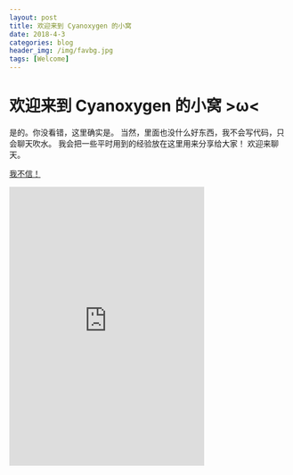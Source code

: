 ```yaml
---
layout: post
title: 欢迎来到 Cyanoxygen 的小窝
date: 2018-4-3
categories: blog
header_img: /img/favbg.jpg
tags: [Welcome]
---
```


# 欢迎来到 Cyanoxygen 的小窝 >ω<
是的。你没看错，这里确实是。
当然，里面也没什么好东西，我不会写代码，只会聊天吹水。
我会把一些平时用到的经验放在这里用来分享给大家！
欢迎来聊天。

[我不信！](https://cyanoxygen.github.io)
<iframe src="https://discordapp.com/widget?id=440159371859722240&theme=dark" width="350" height="500" allowtransparency="true" frameborder="0"></iframe>










